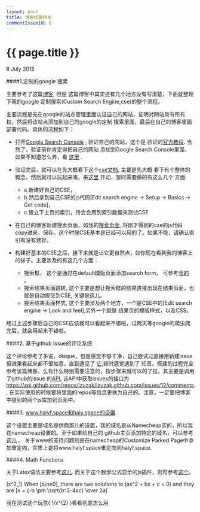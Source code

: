 ```yaml
---
layout: post
title: 博客搭建相关
commentIssueId: 6
---
```


{{ page.title }}
================

<p class="meta">8 July 2015 </p>

####1.定制的google 搜索

主要参考了这篇[博客](http://digitaldrummerj.me/blogging-on-github-part-7-adding-a-custom-google-search/), 但是
这篇博客中其实还有几个地方没有写清楚，下面就整理下我的google 定制搜索(Custom Search Engine,cse)的整个流程。

主要流程是先在google的站点管理里面认证自己的网站，证明对网站具有所有权，然后将该站点添加到自己的google的定制
搜索里面，最后在自己的博客里面部署代码。具体的流程如下：

- 打开[Google Search Console](https://www.google.com/webmasters/tools/home?hl=en) , 验证自己的网站。这个是
验证的[官方教程](https://support.google.com/webmasters/answer/34592?hl=en). 当然了，验证前你肯定得把自己的网站
添加到Google Search Console里面，如果不知道怎么弄，看
[这里](https://support.google.com/webmasters/topic/4564315?hl=en&ref_topic=4581229) .
- 验证完后，就可以在先大概看下这个[cse文档](https://support.google.com/customsearch#topic=4513742), 主要是先大概
看下有个整体的概念，然后就可以玩起来咯，来[这里](https://cse.google.com/cse/all) 开动，暂时需要做的有这么几个
方面:
    - a.新建好自己的CSE，
    - b.然后拿到自己CSE的js代码[Edit search engine -> Setup -> Basics -> Get code]，
    - c.建立下主页的索引，待会会用到索引数据来测试CSE

- 在自己的博客新建搜索页面，如我的[搜索页面](https://github.com/haiy/haiy.github.io/blob/master/search.html),
将刚才得到的cse的js代码copy进来，保存。这个时候CSE基本是已经可以用的了。如果不能，请确认索引有没有建好。
- 构建好基本的CSE之后，接下来就是让它更自然点，如你现在看到我的博客上的样子。主要涉及的有这几个方面：
    - 搜索框， 这个是通过在default模版页面添加search form，
        可参考[我的](https://github.com/haiy/haiy.github.io/blob/master/_layouts/default.html#L20-L29) 。
    - 搜索结果页面跳转, 这个主要是想让搜索框的结果直接出现在结果页面，也就是自动提交到CSE,
        关键是[这儿](https://github.com/haiy/haiy.github.io/blob/master/search.html#L19]的queryParameterName)。
    - 搜索结果页面样式, 这个主要涉及两个地方，一个是CSE中的[Edit search engine -> Look and feel],另外一个就是
        结果页的模版样式，以及CSS。

经过上述步骤后自己的CSE应该就可以看起来不错啦，过两天等google的爬虫爬完后，就会用起来不错啦。

####2. 基于github issue的评论系统

这个评论参考了多说，disque，但是感觉不够干净，自己尝试过直接用新建issue但效果看起来都不很如意，直到遇见了
[它](http://ivanzuzak.info/2011/02/18/github-hosted-comments-for-github-hosted-blogs.html),顿时感觉遇到了
知音。搭建的过程完全参考该篇博客，么有什么特别需要注意的，按步骤来就可以的了拉。其主要是调用了github的issue
的[API](https://developer.github.com/v3/), 该API中获取issues的接口为
https://api.github.com/repos/izuzak/izuzak.github.com/issues/12/comments, 在实际使用的时候要将里面的repos等信息更换为自己的。注意，一定要把博客中提到的两个js库加到页面中。

####3. www.haiyf.space和haiy.space的设置

这个设置主要是域名提供商那儿的设置，我的域名是从Namecheap买的，所以我在namecheap设置的。至于如果给自己的
github主页添加特定的域名，可以参考[这儿](http://davidensinger.com/2013/03/setting-the-dns-for-github-pages-on-namecheap/) 。
关于www的支持问题则是在namecheap的Customize Parked Page中添加重定向，实质上是将www.haiyf.space重定向到haiyf.space.

####4. Math Functions

关于Latex语法主要参考[这儿](http://mirrors.ustc.edu.cn/CTAN/info/lshort/english/lshort.pdf). 
而关于这个数学公式显示的js插件，则可参考[这个](http://docs.mathjax.org/en/latest/start.html)。

\(x^2_1\)
When \[a\ne0\], there are two solutions to \(ax^2 + bx + c = 0\) and they are
\[x = {-b \pm \sqrt{b^2-4ac} \over 2a\]

我在测试这个玩意\( 1/x^{2} \)看看到底怎么用



